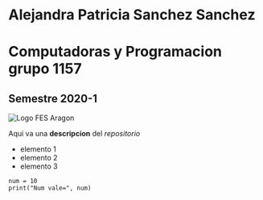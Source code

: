 # Alejandra Patricia Sanchez Sanchez 
# Computadoras y Programacion grupo 1157
## Semestre 2020-1
![Logo FES Aragon](fesa,png)

Aqui va una **descripcion** del *repositorio*
- elemento 1
- elemento 2
- elemento 3

```
num = 10 
print("Num vale=", num)
```

